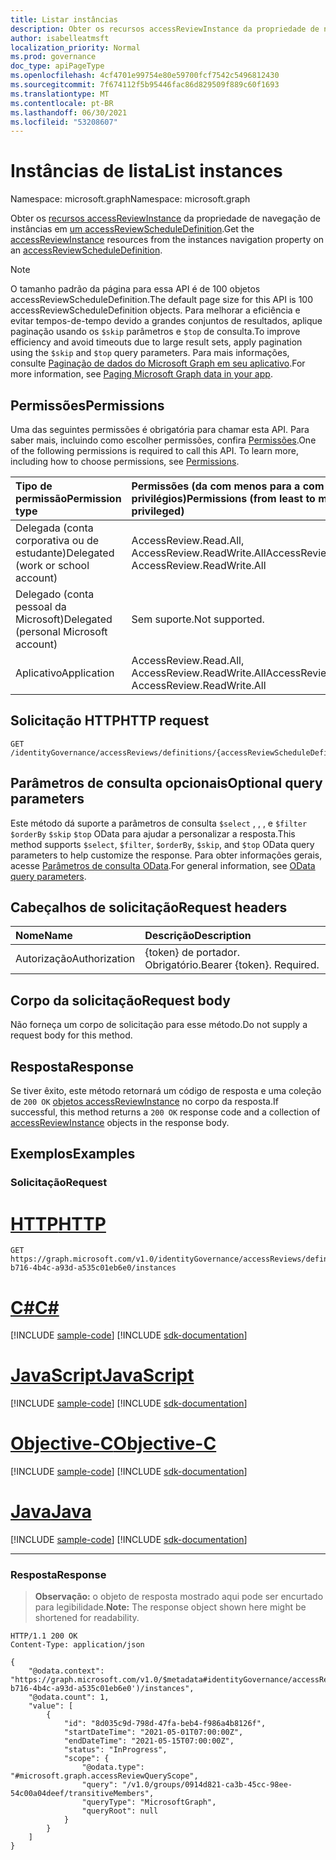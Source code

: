 ```yaml
---
title: Listar instâncias
description: Obter os recursos accessReviewInstance da propriedade de navegação de instâncias.
author: isabelleatmsft
localization_priority: Normal
ms.prod: governance
doc_type: apiPageType
ms.openlocfilehash: 4cf4701e99754e80e59700fcf7542c5496812430
ms.sourcegitcommit: 7f674112f5b95446fac86d829509f889c60f1693
ms.translationtype: MT
ms.contentlocale: pt-BR
ms.lasthandoff: 06/30/2021
ms.locfileid: "53208607"
---
```

# <a name="list-instances"></a><span data-ttu-id="8d1b3-103">Instâncias de lista</span><span class="sxs-lookup"><span data-stu-id="8d1b3-103">List instances</span></span>
<span data-ttu-id="8d1b3-104">Namespace: microsoft.graph</span><span class="sxs-lookup"><span data-stu-id="8d1b3-104">Namespace: microsoft.graph</span></span>

<span data-ttu-id="8d1b3-105">Obter os [recursos accessReviewInstance](../resources/accessreviewinstance.md) da propriedade de navegação de instâncias em [um accessReviewScheduleDefinition](../resources/accessreviewscheduledefinition.md).</span><span class="sxs-lookup"><span data-stu-id="8d1b3-105">Get the [accessReviewInstance](../resources/accessreviewinstance.md) resources from the instances navigation property on an [accessReviewScheduleDefinition](../resources/accessreviewscheduledefinition.md).</span></span>

>[!NOTE]
><span data-ttu-id="8d1b3-106">O tamanho padrão da página para essa API é de 100 objetos accessReviewScheduleDefinition.</span><span class="sxs-lookup"><span data-stu-id="8d1b3-106">The default page size for this API is 100 accessReviewScheduleDefinition objects.</span></span> <span data-ttu-id="8d1b3-107">Para melhorar a eficiência e evitar tempos-de-tempo devido a grandes conjuntos de resultados, aplique paginação usando os `$skip` parâmetros e `$top` de consulta.</span><span class="sxs-lookup"><span data-stu-id="8d1b3-107">To improve efficiency and avoid timeouts due to large result sets, apply pagination using the `$skip` and `$top` query parameters.</span></span> <span data-ttu-id="8d1b3-108">Para mais informações, consulte [Paginação de dados do Microsoft Graph em seu aplicativo](/graph/paging).</span><span class="sxs-lookup"><span data-stu-id="8d1b3-108">For more information, see [Paging Microsoft Graph data in your app](/graph/paging).</span></span>

## <a name="permissions"></a><span data-ttu-id="8d1b3-109">Permissões</span><span class="sxs-lookup"><span data-stu-id="8d1b3-109">Permissions</span></span>
<span data-ttu-id="8d1b3-p102">Uma das seguintes permissões é obrigatória para chamar esta API. Para saber mais, incluindo como escolher permissões, confira [Permissões](/graph/permissions-reference).</span><span class="sxs-lookup"><span data-stu-id="8d1b3-p102">One of the following permissions is required to call this API. To learn more, including how to choose permissions, see [Permissions](/graph/permissions-reference).</span></span>

|<span data-ttu-id="8d1b3-112">Tipo de permissão</span><span class="sxs-lookup"><span data-stu-id="8d1b3-112">Permission type</span></span>|<span data-ttu-id="8d1b3-113">Permissões (da com menos para a com mais privilégios)</span><span class="sxs-lookup"><span data-stu-id="8d1b3-113">Permissions (from least to most privileged)</span></span>|
|:---|:---|
|<span data-ttu-id="8d1b3-114">Delegada (conta corporativa ou de estudante)</span><span class="sxs-lookup"><span data-stu-id="8d1b3-114">Delegated (work or school account)</span></span>|<span data-ttu-id="8d1b3-115">AccessReview.Read.All, AccessReview.ReadWrite.All</span><span class="sxs-lookup"><span data-stu-id="8d1b3-115">AccessReview.Read.All, AccessReview.ReadWrite.All</span></span>|
|<span data-ttu-id="8d1b3-116">Delegado (conta pessoal da Microsoft)</span><span class="sxs-lookup"><span data-stu-id="8d1b3-116">Delegated (personal Microsoft account)</span></span>|<span data-ttu-id="8d1b3-117">Sem suporte.</span><span class="sxs-lookup"><span data-stu-id="8d1b3-117">Not supported.</span></span>|
|<span data-ttu-id="8d1b3-118">Aplicativo</span><span class="sxs-lookup"><span data-stu-id="8d1b3-118">Application</span></span>|<span data-ttu-id="8d1b3-119">AccessReview.Read.All, AccessReview.ReadWrite.All</span><span class="sxs-lookup"><span data-stu-id="8d1b3-119">AccessReview.Read.All, AccessReview.ReadWrite.All</span></span>|

## <a name="http-request"></a><span data-ttu-id="8d1b3-120">Solicitação HTTP</span><span class="sxs-lookup"><span data-stu-id="8d1b3-120">HTTP request</span></span>

<!-- {
  "blockType": "ignored"
}
-->
``` http
GET /identityGovernance/accessReviews/definitions/{accessReviewScheduleDefinitionId}/instances
```

## <a name="optional-query-parameters"></a><span data-ttu-id="8d1b3-121">Parâmetros de consulta opcionais</span><span class="sxs-lookup"><span data-stu-id="8d1b3-121">Optional query parameters</span></span>
<span data-ttu-id="8d1b3-122">Este método dá suporte a parâmetros de consulta `$select` , , , e `$filter` `$orderBy` `$skip` `$top` OData para ajudar a personalizar a resposta.</span><span class="sxs-lookup"><span data-stu-id="8d1b3-122">This method supports `$select`, `$filter`, `$orderBy`, `$skip`, and `$top` OData query parameters to help customize the response.</span></span> <span data-ttu-id="8d1b3-123">Para obter informações gerais, acesse [Parâmetros de consulta OData](/graph/query-parameters).</span><span class="sxs-lookup"><span data-stu-id="8d1b3-123">For general information, see [OData query parameters](/graph/query-parameters).</span></span>

## <a name="request-headers"></a><span data-ttu-id="8d1b3-124">Cabeçalhos de solicitação</span><span class="sxs-lookup"><span data-stu-id="8d1b3-124">Request headers</span></span>
|<span data-ttu-id="8d1b3-125">Nome</span><span class="sxs-lookup"><span data-stu-id="8d1b3-125">Name</span></span>|<span data-ttu-id="8d1b3-126">Descrição</span><span class="sxs-lookup"><span data-stu-id="8d1b3-126">Description</span></span>|
|:---|:---|
|<span data-ttu-id="8d1b3-127">Autorização</span><span class="sxs-lookup"><span data-stu-id="8d1b3-127">Authorization</span></span>|<span data-ttu-id="8d1b3-p104">{token} de portador. Obrigatório.</span><span class="sxs-lookup"><span data-stu-id="8d1b3-p104">Bearer {token}. Required.</span></span>|

## <a name="request-body"></a><span data-ttu-id="8d1b3-130">Corpo da solicitação</span><span class="sxs-lookup"><span data-stu-id="8d1b3-130">Request body</span></span>
<span data-ttu-id="8d1b3-131">Não forneça um corpo de solicitação para esse método.</span><span class="sxs-lookup"><span data-stu-id="8d1b3-131">Do not supply a request body for this method.</span></span>

## <a name="response"></a><span data-ttu-id="8d1b3-132">Resposta</span><span class="sxs-lookup"><span data-stu-id="8d1b3-132">Response</span></span>

<span data-ttu-id="8d1b3-133">Se tiver êxito, este método retornará um código de resposta e uma coleção de `200 OK` [objetos accessReviewInstance](../resources/accessreviewinstance.md) no corpo da resposta.</span><span class="sxs-lookup"><span data-stu-id="8d1b3-133">If successful, this method returns a `200 OK` response code and a collection of [accessReviewInstance](../resources/accessreviewinstance.md) objects in the response body.</span></span>

## <a name="examples"></a><span data-ttu-id="8d1b3-134">Exemplos</span><span class="sxs-lookup"><span data-stu-id="8d1b3-134">Examples</span></span>

### <a name="request"></a><span data-ttu-id="8d1b3-135">Solicitação</span><span class="sxs-lookup"><span data-stu-id="8d1b3-135">Request</span></span>

# <a name="http"></a>[<span data-ttu-id="8d1b3-136">HTTP</span><span class="sxs-lookup"><span data-stu-id="8d1b3-136">HTTP</span></span>](#tab/http)
<!-- {
  "blockType": "request",
  "name": "list_accessreviewinstance"
}
-->
``` http
GET https://graph.microsoft.com/v1.0/identityGovernance/accessReviews/definitions/2dca8959-b716-4b4c-a93d-a535c01eb6e0/instances
```
# <a name="c"></a>[<span data-ttu-id="8d1b3-137">C#</span><span class="sxs-lookup"><span data-stu-id="8d1b3-137">C#</span></span>](#tab/csharp)
[!INCLUDE [sample-code](../includes/snippets/csharp/list-accessreviewinstance-csharp-snippets.md)]
[!INCLUDE [sdk-documentation](../includes/snippets/snippets-sdk-documentation-link.md)]

# <a name="javascript"></a>[<span data-ttu-id="8d1b3-138">JavaScript</span><span class="sxs-lookup"><span data-stu-id="8d1b3-138">JavaScript</span></span>](#tab/javascript)
[!INCLUDE [sample-code](../includes/snippets/javascript/list-accessreviewinstance-javascript-snippets.md)]
[!INCLUDE [sdk-documentation](../includes/snippets/snippets-sdk-documentation-link.md)]

# <a name="objective-c"></a>[<span data-ttu-id="8d1b3-139">Objective-C</span><span class="sxs-lookup"><span data-stu-id="8d1b3-139">Objective-C</span></span>](#tab/objc)
[!INCLUDE [sample-code](../includes/snippets/objc/list-accessreviewinstance-objc-snippets.md)]
[!INCLUDE [sdk-documentation](../includes/snippets/snippets-sdk-documentation-link.md)]

# <a name="java"></a>[<span data-ttu-id="8d1b3-140">Java</span><span class="sxs-lookup"><span data-stu-id="8d1b3-140">Java</span></span>](#tab/java)
[!INCLUDE [sample-code](../includes/snippets/java/list-accessreviewinstance-java-snippets.md)]
[!INCLUDE [sdk-documentation](../includes/snippets/snippets-sdk-documentation-link.md)]

---



### <a name="response"></a><span data-ttu-id="8d1b3-141">Resposta</span><span class="sxs-lookup"><span data-stu-id="8d1b3-141">Response</span></span>
><span data-ttu-id="8d1b3-142">**Observação:** o objeto de resposta mostrado aqui pode ser encurtado para legibilidade.</span><span class="sxs-lookup"><span data-stu-id="8d1b3-142">**Note:** The response object shown here might be shortened for readability.</span></span>
<!-- {
  "blockType": "response",
  "truncated": true,
  "@odata.type": "Collection(microsoft.graph.accessReviewInstance)"
}
-->
``` http
HTTP/1.1 200 OK
Content-Type: application/json

{
    "@odata.context": "https://graph.microsoft.com/v1.0/$metadata#identityGovernance/accessReviews/definitions('2dca8959-b716-4b4c-a93d-a535c01eb6e0')/instances",
    "@odata.count": 1,
    "value": [
        {
            "id": "8d035c9d-798d-47fa-beb4-f986a4b8126f",
            "startDateTime": "2021-05-01T07:00:00Z",
            "endDateTime": "2021-05-15T07:00:00Z",
            "status": "InProgress",
            "scope": {
                "@odata.type": "#microsoft.graph.accessReviewQueryScope",
                "query": "/v1.0/groups/0914d821-ca3b-45cc-98ee-54c00a04deef/transitiveMembers",
                "queryType": "MicrosoftGraph",
                "queryRoot": null
            }
        }
    ]
}
```
